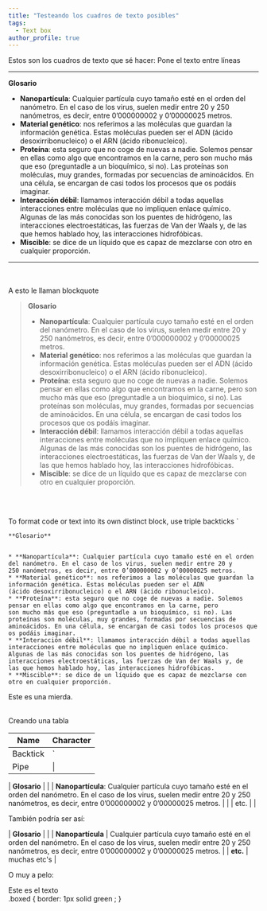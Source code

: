```yaml
---
title: "Testeando los cuadros de texto posibles"
tags:
  - Text box
author_profile: true
---
```


Estos son los cuadros de texto que sé hacer:
Pone el texto entre líneas

 ---
**Glosario**


* **Nanopartícula**: Cualquier partícula cuyo tamaño esté en el orden del nanómetro. En el caso de los virus, suelen medir entre 20 y 
250 nanómetros, es decir, entre 0’000000002 y 0’00000025 metros.
* **Material genético**: nos referimos a las moléculas que guardan la información genética. Estas moléculas pueden ser el ADN 
(ácido desoxirribonucleico) o el ARN (ácido ribonucleico). 
* **Proteína**: esta seguro que no coge de nuevas a nadie. Solemos pensar en ellas como algo que encontramos en la carne, pero 
son mucho más que eso (preguntadle a un bioquímico, si no). Las proteínas son moléculas, muy grandes, formadas por secuencias de 
aminoácidos. En una célula, se encargan de casi todos los procesos que os podáis imaginar.
* **Interacción débil**: llamamos interacción débil a todas aquellas interacciones entre moléculas que no impliquen enlace químico. 
Algunas de las más conocidas son los puentes de hidrógeno, las interacciones electroestáticas, las fuerzas de Van der Waals y, de 
las que hemos hablado hoy, las interacciones hidrofóbicas. 
* **Miscible**: se dice de un líquido que es capaz de mezclarse con otro en cualquier proporción. 

---
&nbsp;  
&nbsp;  
A esto le llaman blockquote

> **Glosario**
> 
> 
> * **Nanopartícula**: Cualquier partícula cuyo tamaño esté en el orden del nanómetro. En el caso de los virus, suelen medir entre 20 y 
> 250 nanómetros, es decir, entre 0’000000002 y 0’00000025 metros.
> * **Material genético**: nos referimos a las moléculas que guardan la información genética. Estas moléculas pueden ser el ADN 
> (ácido desoxirribonucleico) o el ARN (ácido ribonucleico). 
> * **Proteína**: esta seguro que no coge de nuevas a nadie. Solemos pensar en ellas como algo que encontramos en la carne, pero 
> son mucho más que eso (preguntadle a un bioquímico, si no). Las proteínas son moléculas, muy grandes, formadas por secuencias de 
> aminoácidos. En una célula, se encargan de casi todos los procesos que os podáis imaginar.
> * **Interacción débil**: llamamos interacción débil a todas aquellas interacciones entre moléculas que no impliquen enlace químico. 
> Algunas de las más conocidas son los puentes de hidrógeno, las interacciones electroestáticas, las fuerzas de Van der Waals y, de 
> las que hemos hablado hoy, las interacciones hidrofóbicas. 
> * **Miscible**: se dice de un líquido que es capaz de mezclarse con otro en cualquier proporción.

&nbsp;  
&nbsp; 

To format code or text into its own distinct block, use triple backticks \`

```
**Glosario**


* **Nanopartícula**: Cualquier partícula cuyo tamaño esté en el orden del nanómetro. En el caso de los virus, suelen medir entre 20 y 
250 nanómetros, es decir, entre 0’000000002 y 0’00000025 metros.
* **Material genético**: nos referimos a las moléculas que guardan la información genética. Estas moléculas pueden ser el ADN 
(ácido desoxirribonucleico) o el ARN (ácido ribonucleico). 
* **Proteína**: esta seguro que no coge de nuevas a nadie. Solemos pensar en ellas como algo que encontramos en la carne, pero 
son mucho más que eso (preguntadle a un bioquímico, si no). Las proteínas son moléculas, muy grandes, formadas por secuencias de 
aminoácidos. En una célula, se encargan de casi todos los procesos que os podáis imaginar.
* **Interacción débil**: llamamos interacción débil a todas aquellas interacciones entre moléculas que no impliquen enlace químico. 
Algunas de las más conocidas son los puentes de hidrógeno, las interacciones electroestáticas, las fuerzas de Van der Waals y, de 
las que hemos hablado hoy, las interacciones hidrofóbicas. 
* **Miscible**: se dice de un líquido que es capaz de mezclarse con otro en cualquier proporción. 

```

Este es una mierda.
&nbsp;  
&nbsp;

Creando una tabla

| Name     | Character |
| ---      | ---       |
| Backtick | `         |
| Pipe     | \|        |


| **Glosario** |          |
| **Nanopartícula**: Cualquier partícula cuyo tamaño esté en el orden del nanómetro. En el caso de los virus, suelen medir entre 20 y 250 nanómetros, es decir, entre 0’000000002 y 0’00000025 metros. |  |
| etc. |    |

También podría ser así:

| **Glosario** |          |
| **Nanopartícula** | Cualquier partícula cuyo tamaño esté en el orden del nanómetro. En el caso de los virus, suelen medir entre 20 y 250 nanómetros, es decir, entre 0’000000002 y 0’00000025 metros. |
| **etc.** |  muchas etc's  |

O muy a pelo:
<div class="boxed">
  Este es el texto
</div>
.boxed {
  border: 1px solid green ;
}
